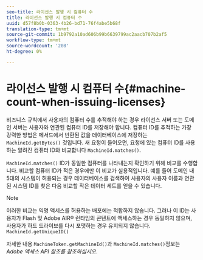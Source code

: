 ```yaml
---
seo-title: 라이선스 발행 시 컴퓨터 수
title: 라이선스 발행 시 컴퓨터 수
uuid: d57f8b0b-0363-4b26-bd71-76f4abe5b68f
translation-type: tm+mt
source-git-commit: 1b9792a10ad606b99b6639799ac2aacb707b2af5
workflow-type: tm+mt
source-wordcount: '208'
ht-degree: 0%

---
```



# 라이선스 발행 시 컴퓨터 수{#machine-count-when-issuing-licenses}

비즈니스 규칙에서 사용자의 컴퓨터 수를 추적해야 하는 경우 라이선스 서버 또는 도메인 서버는 사용자와 연관된 컴퓨터 ID를 저장해야 합니다. 컴퓨터 ID를 추적하는 가장 강력한 방법은 메서드에서 반환된 값을 데이터베이스에 저장하는 `MachineId.getBytes()` 것입니다. 새 요청이 들어오면, 요청에 있는 컴퓨터 ID를 사용하는 알려진 컴퓨터 ID와 비교합니다 `MachineId.matches()`.

`MachineId.matches()` ID가 동일한 컴퓨터를 나타내는지 확인하기 위해 비교를 수행합니다. 비교할 컴퓨터 ID가 적은 경우에만 이 비교가 실용적입니다. 예를 들어 도메인 내 5대의 시스템이 허용되는 경우 데이터베이스를 검색하여 사용자의 사용자 이름과 연관된 시스템 ID를 찾은 다음 비교할 작은 데이터 세트를 얻을 수 있습니다.

>[!NOTE]
>
>이러한 비교는 익명 액세스를 허용하는 배포에는 적합하지 않습니다. 그러나 이 ID는 사용자가 Flash 및 Adobe AIR® 런타임의 콘텐트에 액세스하는 경우 동일하지 않으며, 사용자가 하드 드라이브를 다시 포맷하는 경우 유지되지 않습니다. `MachineId.getUniqueID()`

자세한 내용 `MachineToken.getMachineId()`과 `MachineId.matches()`정보는 *Adobe 액세스 API 참조를 참조하십시오*.
